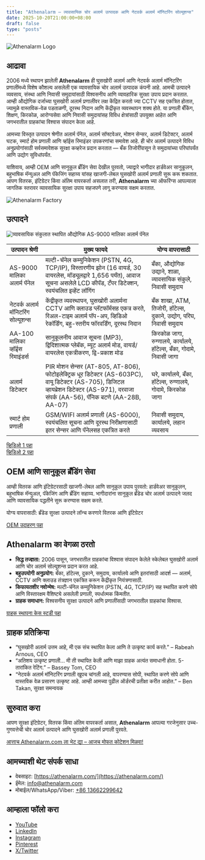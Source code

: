 ```yaml
---
title: "Athenalarm – व्यावसायिक चोर अलार्म उत्पादक आणि नेटवर्क अलार्म मॉनिटरिंग सोल्यूशन्स"
date: 2025-10-20T21:00:00+08:00
draft: false
type: "posts"
---
```


![Athenalarm Logo](https://athenalarm.com/wp-content/uploads/2025/05/athenalarm_home.png)

## आढावा

2006 मध्ये स्थापन झालेली **Athenalarm** ही घुसखोरी अलार्म आणि नेटवर्क अलार्म मॉनिटरिंग प्रणालींमध्ये विशेष कौशल्य असलेली एक व्यावसायिक चोर अलार्म उत्पादक कंपनी आहे. आमची उत्पादने व्यवसाय, संस्था आणि निवासी समुदायांसाठी विश्वसनीय आणि व्यावहारिक सुरक्षा उपाय प्रदान करतात. आम्ही औद्योगिक दर्जाच्या घुसखोरी अलार्म प्रणालींवर लक्ष केंद्रित करतो ज्या CCTV सह एकत्रित होतात, ज्यामुळे वास्तविक-वेळ पडताळणी, दूरस्थ निदान आणि केंद्रीकृत व्यवस्थापन शक्य होते. या प्रणाली बँकिंग, शिक्षण, किरकोळ, आरोग्यसेवा आणि निवासी समुदायांसह विविध क्षेत्रांसाठी उपयुक्त आहेत आणि जगभरातील ग्राहकांचा विश्वास संपादन केला आहे.

आमच्या विस्तृत उत्पादन श्रेणीत अलार्म पॅनेल, अलार्म सॉफ्टवेअर, मोशन सेन्सर, अलार्म डिटेक्टर, अलार्म घटक, स्मार्ट होम प्रणाली आणि व्हॉईस रिमाइंडर उपकरणांचा समावेश आहे. ही चोर अलार्म उत्पादने विविध अनुप्रयोगांसाठी सर्वसमावेशक सुरक्षा कव्हरेज प्रदान करतात — बँक तिजोरींपासून ते समुदायांच्या परिघांपर्यंत आणि उद्योग सुविधांपर्यंत.

याशिवाय, आम्ही OEM आणि सानुकूल ब्रँडिंग सेवा देखील पुरवतो, ज्याद्वारे भागीदार हार्डवेअर सानुकूलन, बहुभाषिक मॅन्युअल आणि पॅकेजिंग सहाय्य यांसह खाजगी-लेबल घुसखोरी अलार्म प्रणाली सुरू करू शकतात. आपण वितरक, इंटिग्रेटर किंवा अंतिम वापरकर्ता असलात तरी, **Athenalarm** च्या ऑफरिंग्स आपल्याला जागतिक स्तरावर व्यावसायिक सुरक्षा उपाय सहजपणे लागू करण्यास सक्षम करतात.

![Athenalarm Factory](https://athenalarm.com/wp-content/uploads/2022/05/Athenalarm-factory-03-540.jpg)

## उत्पादने

![व्यावसायिक संकुलात स्थापित औद्योगिक AS-9000 मालिका अलार्म पॅनेल](https://athenalarm.com/wp-content/uploads/2022/05/Athenalarm-burglar-alarms-1024.jpg)

| उत्पादन श्रेणी | मुख्य फायदे | योग्य वापरासाठी |
|----------------|--------------|----------------|
| AS-9000 मालिका अलार्म पॅनेल | मल्टी-चॅनेल कम्युनिकेशन (PSTN, 4G, TCP/IP), विस्तारणीय झोन (16 वायर्ड, 30 वायरलेस, मॉड्यूलद्वारे 1,656 पर्यंत), आवाज सूचना असलेले LCD कीपॅड, टँपर डिटेक्शन, स्वयंचलित इव्हेंट लॉगिंग | बँका, औद्योगिक उद्याने, शाळा, व्यावसायिक संकुले, निवासी समुदाय |
| नेटवर्क अलार्म मॉनिटरिंग सोल्यूशन्स | केंद्रीकृत व्यवस्थापन, घुसखोरी अलार्मना CCTV आणि क्लाउड प्लॅटफॉर्मसह एकत्र करते, रिअल-टाइम अलार्म पॉप-अप, व्हिडिओ रेकॉर्डिंग, बहु-स्तरीय फॉरवर्डिंग, दूरस्थ निदान | बँक शाखा, ATM, तिजोरी, हॉटेल्स, दुकाने, उद्योग, परिघ, निवासी समुदाय |
| AA-100 मालिका व्हॉईस रिमाइंडर्स | सानुकूलनीय आवाज सूचना (MP3), द्विदिशात्मक प्लेबॅक, म्यूट अलार्म मोड, वायर्ड/वायरलेस एकत्रीकरण, द्वि-प्रकाश मोड | किरकोळ जागा, रुग्णालये, कार्यालये, हॉटेल्स, बँका, गोदामे, निवासी जागा |
| अलार्म डिटेक्टर | PIR मोशन सेन्सर (AT-805, AT-806), फोटोइलेक्ट्रिक धूर डिटेक्टर (AS-603PC), वायू डिटेक्टर (AS-705), डिजिटल व्हायब्रेशन डिटेक्टर (AS-971), दरवाजा संपर्क (AA-56), पॅनिक बटणे (AA-28B, AA-07) | घरे, कार्यालये, बँका, हॉटेल्स, रुग्णालये, गोदामे, किरकोळ जागा |
| स्मार्ट होम प्रणाली | GSM/WIFI अलार्म प्रणाली (AS-6000), स्वयंचलित सूचना आणि दूरस्थ निरीक्षणासाठी इतर सेन्सर आणि पॅनेलसह एकत्रित करते | निवासी समुदाय, कार्यालये, लहान व्यवसाय |

[व्हिडिओ 1 पहा](https://www.youtube.com/watch?v=fxNFCblKrTA)  
[व्हिडिओ 2 पहा](https://www.youtube.com/watch?v=FouMQpGDZNk)

## OEM आणि सानुकूल ब्रँडिंग सेवा

आम्ही वितरक आणि इंटिग्रेटरसाठी खाजगी-लेबल आणि सानुकूल उपाय पुरवतो: हार्डवेअर सानुकूलन, बहुभाषिक मॅन्युअल, पॅकेजिंग आणि ब्रँडिंग सहाय्य. भागीदारांना सानुकूल ब्रँडेड चोर अलार्म उत्पादने जलद आणि व्यावसायिक पद्धतीने सुरू करण्यास सक्षम करते.

योग्य वापरासाठी: ब्रँडेड सुरक्षा उत्पादने लॉन्च करणारे वितरक आणि इंटिग्रेटर

[OEM उदाहरण पहा](https://www.instagram.com/p/CTj0hpEjxJ0/)

## Athenalarm का वेगळा ठरतो

- **सिद्ध तज्ज्ञता:** 2006 पासून, जगभरातील ग्राहकांचा विश्वास संपादन केलेले स्केलेबल घुसखोरी अलार्म आणि चोर अलार्म सोल्यूशन्स प्रदान करत आहे.  
- **बहुउपयोगी अनुप्रयोग:** बँका, हॉटेल्स, दुकाने, समुदाय, कार्यालये आणि इतरांसाठी आदर्श — अलार्म, CCTV आणि क्लाउड तंत्रज्ञान एकत्रित करून केंद्रीकृत नियंत्रणासाठी.  
- **किफायतशीर नवोन्मेष:** मल्टी-चॅनेल कम्युनिकेशन (PSTN, 4G, TCP/IP) सह स्थापित करणे सोपे आणि विस्तारक्षम वैशिष्ट्ये असलेली प्रणाली, स्पर्धात्मक किंमतीत.  
- **ग्राहक समाधान:** विश्वसनीय सुरक्षा उत्पादने आणि प्रणालींसाठी जगभरातील ग्राहकांचा विश्वास.

[ग्राहक स्थापना केस स्टडी पहा](https://www.instagram.com/p/DJ0VWautwqA/?img_index=2)

## ग्राहक प्रतिक्रिया

- “घुसखोरी अलार्म उत्तम आहे, मी एक संच स्थापित केला आणि ते उत्कृष्ट कार्य करते.” – Rabeah Arnous, CEO  
- “अतिशय उत्कृष्ट प्रणाली… मी ती स्थापित केली आणि माझा ग्राहक अत्यंत समाधानी होता. 5-तारांकित रेटिंग.” – Bassey Tom, CEO  
- “नेटवर्क अलार्म मॉनिटरिंग प्रणाली खूपच चांगली आहे, वापरण्यास सोपी, स्थापित करणे सोपे आणि वास्तविक वेळ प्रसारण उत्कृष्ट आहे. आम्ही आमच्या पुढील ऑर्डरची प्रतीक्षा करीत आहोत.” – Ben Takan, सुरक्षा समन्वयक

## सुरुवात करा

आपण सुरक्षा इंटिग्रेटर, वितरक किंवा अंतिम वापरकर्ता असाल, **Athenalarm** आपल्या गरजेनुसार उच्च-गुणवत्तेची चोर अलार्म उत्पादने आणि घुसखोरी अलार्म प्रणाली पुरवते.

[आत्ताच Athenalarm.com ला भेट द्या – आजच मोफत कोटेशन मिळवा!](https://athenalarm.com/)

## आमच्याशी थेट संपर्क साधा

- वेबसाइट: [https://athenalarm.com/](https://athenalarm.com/)  
- ईमेल: [info@athenalarm.com](mailto:info@athenalarm.com)  
- मोबाईल/WhatsApp/Viber: [+86 13662299642](https://api.whatsapp.com/send?phone=8613662299642)

## आम्हाला फॉलो करा

- [YouTube](https://www.youtube.com/channel/UCP0_Wg3aylBn69eBIH2Fazg)  
- [LinkedIn](https://www.linkedin.com/company/athenalarm/)  
- [Instagram](https://www.instagram.com/athenalarm/)  
- [Pinterest](https://www.pinterest.com/athenalarm/)  
- [X/Twitter](https://x.com/Athenalarm)